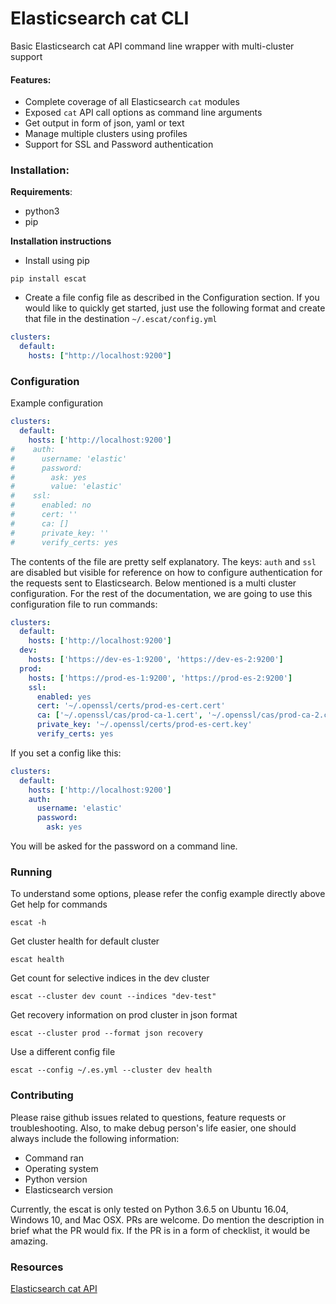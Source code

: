 # Elasticsearch cat CLI
Basic Elasticsearch cat API command line wrapper with multi-cluster support

#### Features:
- Complete coverage of all Elasticsearch `cat` modules
- Exposed `cat` API call options as command line arguments
- Get output in form of json, yaml or text
- Manage multiple clusters using profiles
- Support for SSL and Password authentication

### Installation:
**Requirements**:
- python3
- pip

**Installation instructions**
- Install using pip
```
pip install escat
```
- Create a file config file as described in the Configuration section. If you would like to quickly get started, just use the following format and create that file in the destination `~/.escat/config.yml`
```yaml
clusters:
  default:
    hosts: ["http://localhost:9200"]    
```

### Configuration
Example configuration
```yaml
clusters:
  default:
    hosts: ['http://localhost:9200']
#    auth:
#      username: 'elastic'
#      password:
#        ask: yes
#        value: 'elastic'
#    ssl:
#      enabled: no
#      cert: ''
#      ca: []
#      private_key: ''
#      verify_certs: yes
```
The contents of the file are pretty self explanatory. The keys: `auth` and `ssl` are disabled but visible for reference on how to configure authentication for the requests sent to Elasticsearch. Below mentioned is a multi cluster configuration. For the rest of the documentation, we are going to use this configuration file to run commands:
```yaml
clusters:
  default:
    hosts: ['http://localhost:9200']
  dev:
    hosts: ['https://dev-es-1:9200', 'https://dev-es-2:9200']
  prod:
    hosts: ['https://prod-es-1:9200', 'https://prod-es-2:9200']
    ssl:
      enabled: yes
      cert: '~/.openssl/certs/prod-es-cert.cert'
      ca: ['~/.openssl/cas/prod-ca-1.cert', '~/.openssl/cas/prod-ca-2.cert']
      private_key: '~/.openssl/certs/prod-es-cert.key'
      verify_certs: yes
```
If you set a config like this:
```yaml
clusters:
  default:
    hosts: ['http://localhost:9200']
    auth:
      username: 'elastic'
      password:
        ask: yes
```
You will be asked for the password on a command line. 
### Running
To understand some options, please refer the config example directly above
Get help for commands
```
escat -h
```
Get cluster health for default cluster
```
escat health
```
Get count for selective indices in the dev cluster
```
escat --cluster dev count --indices "dev-test"
``` 
Get recovery information on prod cluster in json format
```
escat --cluster prod --format json recovery
```
Use a different config file
```
escat --config ~/.es.yml --cluster dev health
```

### Contributing
Please raise github issues related to questions, feature requests or troubleshooting. Also, to make debug person's life easier, one should always include the following information:
- Command ran
- Operating system
- Python version
- Elasticsearch version

Currently, the escat is only tested on Python 3.6.5 on Ubuntu 16.04, Windows 10, and Mac OSX. 
PRs are welcome. Do mention the description in brief what the PR would fix. If the PR is in a form of checklist, it would be amazing.

### Resources
[Elasticsearch cat API](https://www.elastic.co/guide/en/elasticsearch/reference/current/cat.html)
